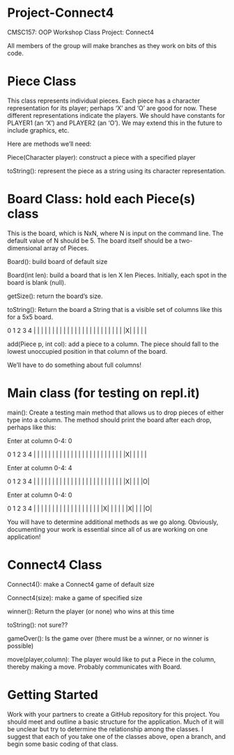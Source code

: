 # Project-Connect4

CMSC157: OOP Workshop
Class Project: Connect4

All members of the group will make branches as they work on bits of this code.

# Piece Class

This class represents individual pieces.  Each piece has a character representation for its player; perhaps ‘X’ and ‘O’ are good for now.  These different representations indicate the players.  We should have constants for PLAYER1 (an ‘X’) and PLAYER2 (an ‘O’).  We may extend this in the future to include graphics, etc.

Here are methods we’ll need:

Piece(Character player): construct a piece with a specified player

toString(): represent the piece as a string using its character representation.

# Board Class: hold each Piece(s) class

This is the board, which is NxN, where N is input on the command line.  The default value of N should be 5.  The board itself should be a two-dimensional array of Pieces.

Board(): build board of default size

Board(int len): build a board that is len X len Pieces.  Initially, each spot in the board is blank (null).

getSize(): return the board’s size.

toString(): Return the board a String that is a visible set of columns like this for a 5x5 board.

 0 1 2 3 4
| | | | | |
| | | | | |
| | | | | |
| | | | | |
|X| | | | |

add(Piece p, int col): add a piece to a column.  The piece should fall to the lowest unoccupied position in that column of the board.  

We’ll have to do something about full columns!

# Main class (for testing on repl.it)

main(): Create a testing main method that allows us to drop pieces of either type into a column.  The method should print the board after each drop, perhaps like this:

Enter at column 0-4:  0

 0 1 2 3 4
| | | | | |
| | | | | |
| | | | | |
| | | | | |
|X| | | | |

Enter at column 0-4: 4

 0 1 2 3 4
| | | | | |
| | | | | |
| | | | | |
| | | | | |
|X| | | |O|

Enter at column 0-4: 0

 0 1 2 3 4
| | | | | |
| | | | | |
| | | | | |
|X| | | | |
|X| | | |O|

You will have to determine additional methods as we go along.  Obviously, documenting your work is essential since all of us are working on one application!

# Connect4 Class

Connect4(): make a Connect4 game of default size

Connect4(size): make a game of specified size

winner(): Return the player (or none) who wins at this time

toString(): not sure??

gameOver(): Is the game over (there must be a winner, or no winner is possible)

move(player,column): The player would like to put a Piece in the column, thereby making a move.  Probably communicates with Board.

# Getting Started

Work with your partners to create a GitHub repository for this project. You should meet and outline a basic structure for the application.  Much of it will be unclear but try to determine the relationship among the classes.  I suggest that each of you take one of the classes above, open a branch, and begin some basic coding of that class.
